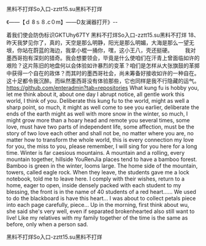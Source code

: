 黑料不打烊So入口-zztt15.su黑料不打烊

《——【ｄ 8ｓ８.c０m】——D友澜器打开》--

着我们使会防伪标识GKTUhy67TY
黑料不打烊So入口-zztt15.su黑料不打烊	18、昨天我梦见你了，真的，天空是那么明静，阳光是那么明媚，大海是那么一望无垠，你站在蔚蓝的海边，我拿小棍一捅你，嘿，这小王八，壳还挺硬。
　　我对墨西哥抱有深刻的猎奇。我会想要领会，毕竟是什么使咱们在汗青上曾面临如许的艰险？这片陈旧的地盘何以会体验如许暴烈的变革？咱们是怎样从大张旗鼓的革掷中获得一个自在的政体？而其时的墨西哥社会，尚未筹备好接收如许的一种自在。这十足都令我沉醉。而纵然墨西哥没有体验那些，它也同样是我不行隐藏的运气。
https://github.com/enteradmin?tab=repositories
What kung fu is hobby you, let me think about it, about one day I abrupt notice, all gentle work this world, I think of you.
Deliberate this kung fu to the world, might as well a sharp point, so much, it might as well come to see you earlier, deliberate the ends of the earth might as well with more snow in the winter, so much, I might grow more than a hoary head and remote you several times, some love, must have two parts of independent life, some affection, must be the story of two love each other and shall not be, no matter where you are, no matter how to transform the whole world, this is every connection my love for you, the miss to you, please remember, I will sing for you here for a long time.
Winter is far caesious mountains.
A mountain and a rolling, every mountain together, hillside YouRenJia places tend to have a bamboo forest.
Bamboo is green in the winter, looms large.
The home side of the mountain, towers, called eagle rock.
When they leave, the students gave me a lock notebook, told me to leave here.
I comply with their wishes, return to a home, eager to open, inside densely packed with each student to my blessing, the front is in the name of 40 students of a red heart......
We used to do the blackboard is have this heart...
I was about to collect petals piece into each page carefully, piece...
Up in the morning, first think about wu, she said she's very well, even if separated brokenhearted also still want to live!
Like my relatives with my family together of the time is the same as before, only when a person sad.




黑料不打烊So入口-zztt15.su黑料不打烊
